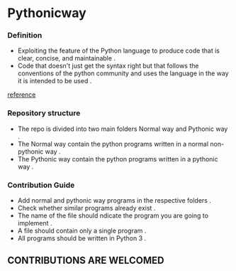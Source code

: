 # Pythonicway

### Definition

-   Exploiting the feature of the Python language to produce code that is clear, concise, and maintainable .
-   Code that doesn't just get the syntax right but that follows the conventions of the python community and uses the language in the way it is intended to be used .

[reference](https://stackoverflow.com/a/25011492/5373017)

### Repository structure

-   The repo is divided into two main folders Normal way and Pythonic way .
-   The Normal way contain the python programs written in a normal non-pythonic way .
-   The Pythonic way contain the python programs written in a pythonic way .

### Contribution Guide

-   Add normal and pythonic way programs in the respective folders .
-   Check whether similar programs already exist .
-   The name of the file should ndicate the program you are going to implement .
-   A file should contain only a single program .
-   All programs should be written in Python 3 .

## CONTRIBUTIONS ARE WELCOMED
